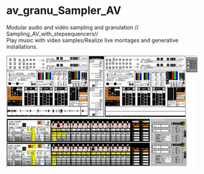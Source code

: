 # av_granu_Sampler_AV
Modular audio and vidéo sampling and granulation // Sampling_AV_with_stepsequencers//  
Play music with video samples/Realize live montages and generative installations.
  
![Alt text](/doc/img/avgra_tout.jpeg)


